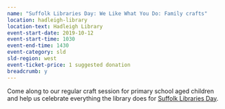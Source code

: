 ```yaml
---
name: "Suffolk Libraries Day: We Like What You Do: Family crafts"
location: hadleigh-library
location-text: Hadleigh Library
event-start-date: 2019-10-12
event-start-time: 1030
event-end-time: 1430
event-category: sld
sld-region: west
event-ticket-price: 1 suggested donation
breadcrumb: y
---
```


Come along to our regular craft session for primary school aged children and help us celebrate everything the library does for [Suffolk Libraries Day](/suffolk-libraries-day/).

